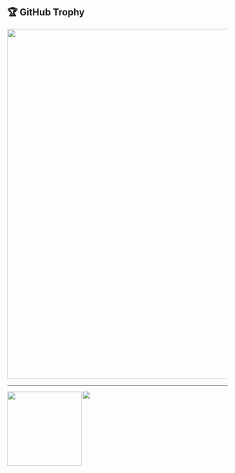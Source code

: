 <a><h2>🏆 GitHub Trophy</h2></a>
<div>
  <img width=800 src="https://github-profile-trophy.vercel.app/?username=aeristhy&column=8&theme=matrix&title=Followers,Commit,Stars,Issues,Repositories,PullRequest" />
</div>

---
<div>
  <img height="170" align="left" src="https://github-readme-stats.vercel.app/api?username=aeristhy&count_private=true&include_all_commits=true" />
 <img  src="https://github-readme-stats.vercel.app/api/top-langs/?username=aeristhy&layout=compact"/>


  </div>




<!-- <details>
  <summary><b>Projects</b></summary><br />
  
[![](https://github-readme-stats.vercel.app/api/pin/?username=aeristhy&repo=Random-Cat)](https://github.com/aeristhy/Random-Cat)
  
[![](https://github-readme-stats.vercel.app/api/pin/?username=aeristhy&repo=TypeRacer-Cheat)](https://github.com/aeristhy/TypeRacer-Cheat)


</details>

<details>
  <summary><b>Contributions</b></summary><br />

[![](https://github-readme-stats.vercel.app/api/pin/?username=disboardorg&repo=disboard-i18n&show_owner=true)](https://github.com/disboardorg/disboard-i18n)

</details> -->
